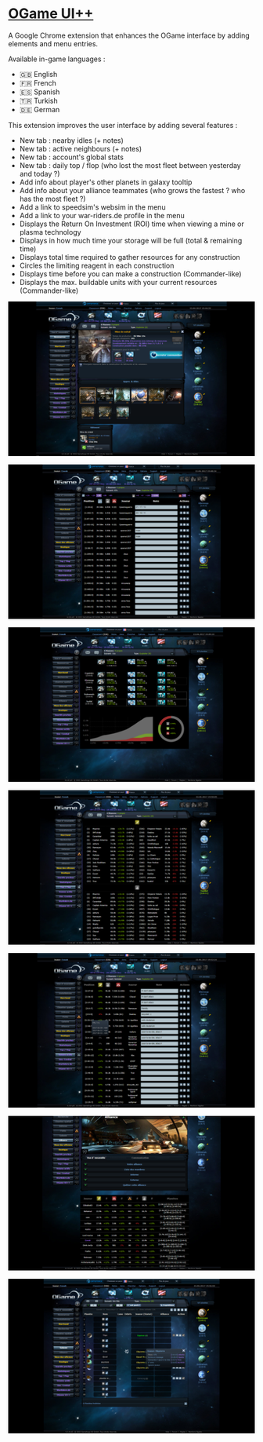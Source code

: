 # [OGame UI++](https://chrome.google.com/webstore/detail/ogame-ui++/nhbgpipnadhelnecpcjcikbnedilhddf)

A Google Chrome extension that enhances the OGame interface by adding elements and menu entries.

Available in-game languages :
 - :gb: English
 - :fr: French
 - :es: Spanish
 - :tr: Turkish
 - :de: German

This extension improves the user interface by adding several features :
 - New tab : nearby idles (+ notes)
 - New tab : active neighbours (+ notes)
 - New tab : account's global stats
 - New tab : daily top / flop (who lost the most fleet between yesterday and today ?)
 - Add info about player's other planets in galaxy tooltip
 - Add info about your alliance teammates (who grows the fastest ? who has the most fleet ?)
 - Add a link to speedsim's websim in the menu
 - Add a link to your war-riders.de profile in the menu
 - Displays the Return On Investment (ROI) time when viewing a mine or plasma technology
 - Displays in how much time your storage will be full (total & remaining time)
 - Displays total time required to gather resources for any construction
 - Circles the limiting reagent in each construction
 - Displays time before you can make a construction (Commander-like)
 - Displays the max. buildable units with your current resources (Commander-like)

![Screenshot 1](1.png)

![Screenshot 2](2.png)

![Screenshot 3](3.png)

![Screenshot 4](4.png)

![Screenshot 5](5.png)

![Screenshot 6](6.png)

![Screenshot 7](7.png)

